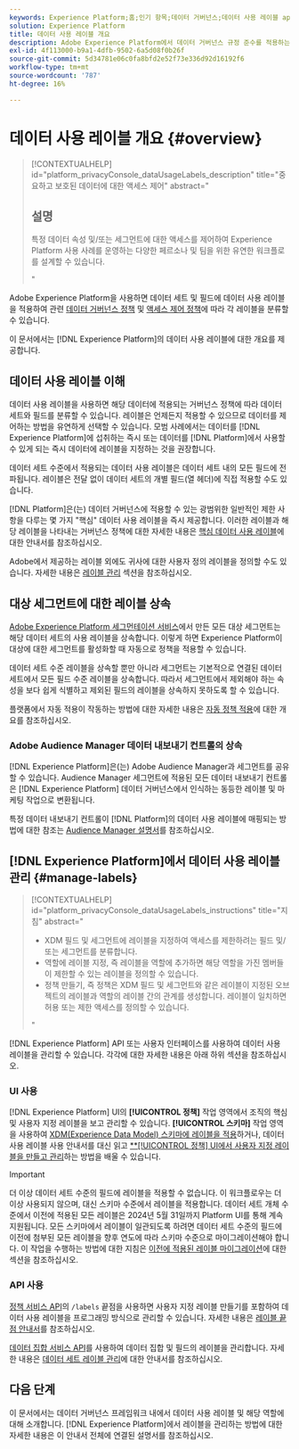 ```yaml
---
keywords: Experience Platform;홈;인기 항목;데이터 거버넌스;데이터 사용 레이블 api;정책 서비스 api;데이터 사용 레이블 개요
solution: Experience Platform
title: 데이터 사용 레이블 개요
description: Adobe Experience Platform에서 데이터 거버넌스 규정 준수를 적용하는 데 데이터 사용 레이블을 사용하는 방법을 알아봅니다.
exl-id: 4f113000-b9a1-4dfb-9502-6a5d08f0b26f
source-git-commit: 5d34781e06c0fa8bfd2e52f73e336d92d16192f6
workflow-type: tm+mt
source-wordcount: '787'
ht-degree: 16%

---
```


# 데이터 사용 레이블 개요 {#overview}

>[!CONTEXTUALHELP]
>id="platform_privacyConsole_dataUsageLabels_description"
>title="중요하고 보호된 데이터에 대한 액세스 제어"
>abstract="<h2>설명</h2><p>특정 데이터 속성 및/또는 세그먼트에 대한 액세스를 제어하여 Experience Platform 사용 사례를 운영하는 다양한 페르소나 및 팀을 위한 유연한 워크플로를 설계할 수 있습니다.</p>"

Adobe Experience Platform을 사용하면 데이터 세트 및 필드에 데이터 사용 레이블을 적용하여 관련 [데이터 거버넌스 정책](../policies/overview.md) 및 [액세스 제어 정책](../../access-control/abac/ui/policies.md)에 따라 각 레이블을 분류할 수 있습니다.

이 문서에서는 [!DNL Experience Platform]의 데이터 사용 레이블에 대한 개요를 제공합니다.

## 데이터 사용 레이블 이해

데이터 사용 레이블을 사용하면 해당 데이터에 적용되는 거버넌스 정책에 따라 데이터 세트와 필드를 분류할 수 있습니다. 레이블은 언제든지 적용할 수 있으므로 데이터를 제어하는 방법을 유연하게 선택할 수 있습니다. 모범 사례에서는 데이터를 [!DNL Experience Platform]에 섭취하는 즉시 또는 데이터를 [!DNL Platform]에서 사용할 수 있게 되는 즉시 데이터에 레이블을 지정하는 것을 권장합니다.

데이터 세트 수준에서 적용되는 데이터 사용 레이블은 데이터 세트 내의 모든 필드에 전파됩니다. 레이블은 전달 없이 데이터 세트의 개별 필드(열 헤더)에 직접 적용할 수도 있습니다.

[!DNL Platform]은(는) 데이터 거버넌스에 적용할 수 있는 광범위한 일반적인 제한 사항을 다루는 몇 가지 &quot;핵심&quot; 데이터 사용 레이블을 즉시 제공합니다. 이러한 레이블과 해당 레이블을 나타내는 거버넌스 정책에 대한 자세한 내용은 [핵심 데이터 사용 레이블](reference.md)에 대한 안내서를 참조하십시오.

Adobe에서 제공하는 레이블 외에도 귀사에 대한 사용자 정의 레이블을 정의할 수도 있습니다. 자세한 내용은 [레이블 관리](#manage-labels) 섹션을 참조하십시오.

## 대상 세그먼트에 대한 레이블 상속

[Adobe Experience Platform 세그먼테이션 서비스](../../segmentation/home.md)에서 만든 모든 대상 세그먼트는 해당 데이터 세트의 사용 레이블을 상속합니다. 이렇게 하면 Experience Platform이 대상에 대한 세그먼트를 활성화할 때 자동으로 정책을 적용할 수 있습니다.

데이터 세트 수준 레이블을 상속할 뿐만 아니라 세그먼트는 기본적으로 연결된 데이터 세트에서 모든 필드 수준 레이블을 상속합니다. 따라서 세그먼트에서 제외해야 하는 속성을 보다 쉽게 식별하고 제외된 필드의 레이블을 상속하지 못하도록 할 수 있습니다.

플랫폼에서 자동 적용이 작동하는 방법에 대한 자세한 내용은 [자동 정책 적용](../enforcement/auto-enforcement.md)에 대한 개요를 참조하십시오.

### Adobe Audience Manager 데이터 내보내기 컨트롤의 상속

[!DNL Experience Platform]은(는) Adobe Audience Manager과 세그먼트를 공유할 수 있습니다. Audience Manager 세그먼트에 적용된 모든 데이터 내보내기 컨트롤은 [!DNL Experience Platform] 데이터 거버넌스에서 인식하는 동등한 레이블 및 마케팅 작업으로 변환됩니다.

특정 데이터 내보내기 컨트롤이 [!DNL Platform]의 데이터 사용 레이블에 매핑되는 방법에 대한 참조는 [Audience Manager 설명서](https://experienceleague.adobe.com/docs/audience-manager/user-guide/implementation-integration-guides/integration-experience-platform/aam-aep-audience-sharing.html#aam-data-export-control-in-aep)를 참조하십시오.

## [!DNL Experience Platform]에서 데이터 사용 레이블 관리 {#manage-labels}

>[!CONTEXTUALHELP]
>id="platform_privacyConsole_dataUsageLabels_instructions"
>title="지침"
>abstract="<ul><li>XDM 필드 및 세그먼트에 레이블을 지정하여 액세스를 제한하려는 필드 및/또는 세그먼트를 분류합니다.</li><li>역할에 레이블 지정, 즉 레이블을 역할에 추가하면 해당 역할을 가진 멤버들이 제한할 수 있는 레이블을 정의할 수 있습니다.</li><li>정책 만들기, 즉 정책은 XDM 필드 및 세그먼트와 같은 레이블이 지정된 오브젝트의 레이블과 역할의 레이블 간의 관계를 생성합니다. 레이블이 일치하면 허용 또는 제한 액세스를 정의할 수 있습니다.</li></ul>"

[!DNL Experience Platform] API 또는 사용자 인터페이스를 사용하여 데이터 사용 레이블을 관리할 수 있습니다. 각각에 대한 자세한 내용은 아래 하위 섹션을 참조하십시오.

### UI 사용

[!DNL Experience Platform] UI의 **[!UICONTROL 정책]** 작업 영역에서 조직의 핵심 및 사용자 지정 레이블을 보고 관리할 수 있습니다. **[!UICONTROL 스키마]** 작업 영역을 사용하여 [XDM(Experience Data Model) 스키마에 레이블을 적용](../../xdm/tutorials/labels.md)하거나, 데이터 사용 레이블 사용 안내서를 대신 읽고 [**[!UICONTROL 정책] UI에서 사용자 지정 레이블을 만들고 관리](./user-guide.md)하는 방법을 배울 수 있습니다.

>[!IMPORTANT]
>
>더 이상 데이터 세트 수준의 필드에 레이블을 적용할 수 없습니다. 이 워크플로우는 더 이상 사용되지 않으며, 대신 스키마 수준에서 레이블을 적용합니다. 데이터 세트 개체 수준에서 이전에 적용된 모든 레이블은 2024년 5월 31일까지 Platform UI를 통해 계속 지원됩니다. 모든 스키마에서 레이블이 일관되도록 하려면 데이터 세트 수준의 필드에 이전에 첨부된 모든 레이블을 향후 연도에 따라 스키마 수준으로 마이그레이션해야 합니다. 이 작업을 수행하는 방법에 대한 지침은 [이전에 적용된 레이블 마이그레이션](../e2e.md#migrate-labels)에 대한 섹션을 참조하십시오.

### API 사용

[정책 서비스 API](https://www.adobe.io/experience-platform-apis/references/policy-service/)의 `/labels` 끝점을 사용하면 사용자 지정 레이블 만들기를 포함하여 데이터 사용 레이블을 프로그래밍 방식으로 관리할 수 있습니다. 자세한 내용은 [레이블 끝점 안내서](../api/labels.md)를 참조하십시오.

[데이터 집합 서비스 API](https://www.adobe.io/experience-platform-apis/references/dataset-service/)를 사용하여 데이터 집합 및 필드의 레이블을 관리합니다. 자세한 내용은 [데이터 세트 레이블 관리](./dataset-api.md)에 대한 안내서를 참조하십시오.

## 다음 단계

이 문서에서는 데이터 거버넌스 프레임워크 내에서 데이터 사용 레이블 및 해당 역할에 대해 소개합니다. [!DNL Experience Platform]에서 레이블을 관리하는 방법에 대한 자세한 내용은 이 안내서 전체에 연결된 설명서를 참조하십시오.
